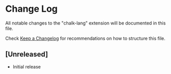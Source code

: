 # Change Log

All notable changes to the "chalk-lang" extension will be documented in this file.

Check [Keep a Changelog](http://keepachangelog.com/) for recommendations on how to structure this file.

## [Unreleased]

- Initial release